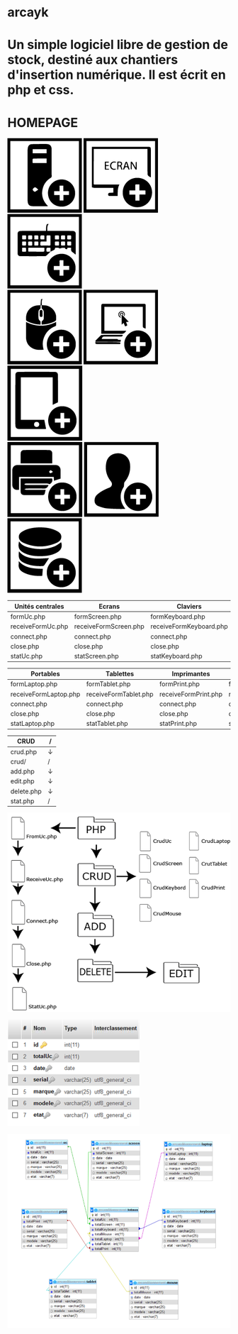 # arcayk

 Un simple logiciel libre de gestion de stock, destiné aux chantiers d'insertion numérique. Il est écrit en php et css.
 ==

 HOMEPAGE
 =

![img](https://github.com/N0r3f/arcayk/blob/main/doc/img/uc.png) 
![img](https://github.com/N0r3f/arcayk/blob/main/doc/img/screen.png)
![img](https://github.com/N0r3f/arcayk/blob/main/doc/img/keyboard.png)  
![img](https://github.com/N0r3f/arcayk/blob/main/doc/img/mouse.png)
![img](https://github.com/N0r3f/arcayk/blob/main/doc/img/laptop.png)
![img](https://github.com/N0r3f/arcayk/blob/main/doc/img/tablet.png)  
![img](https://github.com/N0r3f/arcayk/blob/main/doc/img/print.png)
![img](https://github.com/N0r3f/arcayk/blob/main/doc/img/adh.png)
![img](https://github.com/N0r3f/arcayk/blob/main/doc/img/crud.png)

Unités centrales | Ecrans | Claviers | Souris | /  
------------- | ------------- | ------------- | ------------- |------------
formUc.php | formScreen.php | formKeyboard.php | formMouse.php | ↓
receiveFormUc.php | receiveFormScreen.php | receiveFormKeyboard.php | receiveFormMouse.php | ↓  
connect.php | connect.php | connect.php | connect.php | ↓
close.php | close.php | close.php | close.php | ↓
statUc.php | statScreen.php | statKeyboard.php | statMouse.php | / 

Portables | Tablettes | Imprimantes | Adhérents | / 
------------- | ------------- | ------------- | ------------- | -------------
formLaptop.php | formTablet.php | formPrint.php | formAdh.php | ↓
receiveFormLaptop.php | receiveFormTablet.php  | receiveFormPrint.php | receiveFormAdh.php | ↓ 
connect.php | connect.php | connect.php | connect.php | ↓
close.php | close.php | close.php | close.php | ↓
statLaptop.php | statTablet.php | statPrint.php | statAdh.php | / 

CRUD | /
------------- | ------------
crud.php | ↓  
crud/ | /
add.php | ↓
edit.php | ↓
delete.php | ↓
stat.php | /


![img](https://github.com/N0r3f/arcayk/blob/main/doc/img/schema.png)

![img](https://github.com/N0r3f/arcayk/blob/main/doc/img/bdd1.PNG)

![img](https://github.com/N0r3f/arcayk/blob/main/doc/img/bdd.PNG)


